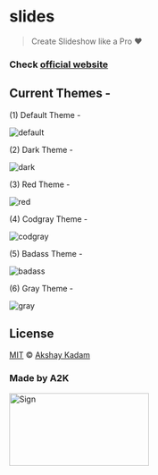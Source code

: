 # slides

> Create Slideshow like a Pro :heart:

### Check [official website](https://deadcoder0904.github.io/slides-official-website/)

## Current Themes -

(1) Default Theme -

![default](http://imgur.com/voVoJ2Z.png)

(2) Dark Theme -

![dark](http://imgur.com/FdTX5Dd.png)

(3) Red Theme -

![red](http://imgur.com/PBWbNFE.png)

(4) Codgray Theme -

![codgray](http://imgur.com/nu0rhy0.png)

(5) Badass Theme -

![badass](http://imgur.com/pteX4e7.png)

(6) Gray Theme -

![gray](http://imgur.com/Icp3kbA.png)

## License

[MIT](LICENSE.md) © [Akshay Kadam](https://github.com/deadcoder0904)

### Made by A2K

<img src="http://imgur.com/jfmA33n.png" alt="Sign" width=250 height=130 />
